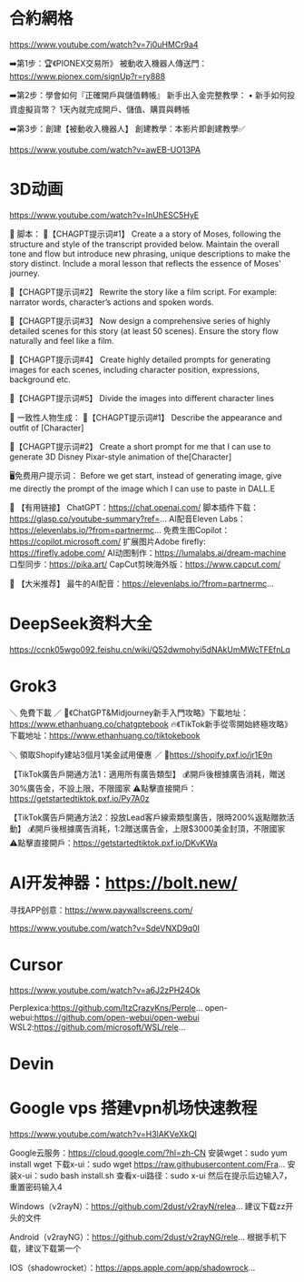 # 合約網格
https://www.youtube.com/watch?v=7j0uHMCr9a4


➡️第1步：🏆《PIONEX交易所》
被動收入機器人傳送門：https://www.pionex.com/signUp?r=ry888

➡️第2步：學會如何『正確開戶與儲值轉帳』
新手出入金完整教學：   • 新手如何投資虛擬貨幣？ 1天內就完成開戶、儲值、購買與轉帳  

➡️第3步：創建【被動收入機器人】
創建教學：本影片即創建教學✅

https://www.youtube.com/watch?v=awEB-UO13PA


# 3D动画
https://www.youtube.com/watch?v=InUhESC5HyE


📝 脚本：
🤖【CHAGPT提示词#1】
Create a a story of Moses, following the structure and style of the transcript provided below. Maintain the overall tone and flow but introduce new phrasing, unique descriptions to make the story distinct.  Include a moral lesson that reflects the essence of Moses' journey.

🤖【CHAGPT提示词#2】
Rewrite the story like a film script. For example: narrator words, character’s actions and spoken words.

🤖【CHAGPT提示词#3】
Now design a comprehensive series of highly detailed scenes for this story (at least 50 scenes). Ensure the story flow naturally and feel like a film.

🤖【CHAGPT提示词#4】
Create highly detailed prompts for generating images for each scenes, 
including character position, expressions, background etc. 

🤖【CHAGPT提示词#5】
Divide the images into different character lines

 
🎨 一致性人物生成：
🤖【CHAGPT提示词#1】
Describe the appearance and outfit of [Character]

🤖【CHAGPT提示词#2】
Create a short prompt for me that I can use to generate 3D Disney Pixar-style animation of the[Character]

🖥️免费用户提示词：
Before we get start, instead of generating image, give me directly the prompt of the image which I can use to paste in DALL.E


🔗 【有用链接】
ChatGPT：https://chat.openai.com/
脚本插件下载：https://glasp.co/youtube-summary?ref=...
AI配音Eleven Labs：https://elevenlabs.io/?from=partnermc...
免费生图Copilot：https://copilot.microsoft.com/
扩展图片Adobe firefly: https://firefly.adobe.com/
AI动图制作：https://lumalabs.ai/dream-machine
口型同步：https://pika.art/
CapCut剪映海外版：https://www.capcut.com/

🔗 【大米推荐】
最牛的AI配音：https://elevenlabs.io/?from=partnermc...


# DeepSeek资料大全
https://ccnk05wgo092.feishu.cn/wiki/Q52dwmohyi5dNAkUmMWcTFEfnLq


# Grok3
＼ 免費下載 ／
📖《ChatGPT&Midjourney新手入門攻略》下載地址：https://www.ethanhuang.co/chatgptebook
🔥《TikTok新手從零開始終極攻略》下載地址：https://www.ethanhuang.co/tiktokebook

＼ 領取Shopify建站3個月1美金試用優惠 ／
🎁https://shopify.pxf.io/jr1E9n

【TikTok廣告戶開通方法1：適用所有廣告類型】
💰開戶後根據廣告消耗，贈送30%廣告金，不設上限，不限國家
⚠️點擊直接開戶：https://getstartedtiktok.pxf.io/Py7A0z

【TikTok廣告戶開通方法2：投放Lead客戶線索類型廣告，限時200%返點贈款活動】
💰開戶後根據廣告消耗，1:2贈送廣告金，上限$3000美金封頂，不限國家
⚠️點擊直接開戶：https://getstartedtiktok.pxf.io/DKvKWa

# AI开发神器：https://bolt.new/
寻找APP创意：https://www.paywallscreens.com/

https://www.youtube.com/watch?v=SdeVNXD9q0I


# Cursor
https://www.youtube.com/watch?v=a6J2zPH24Ok

Perplexica:https://github.com/ItzCrazyKns/Perple...
open-webui:https://github.com/open-webui/open-webui
WSL2:https://github.com/microsoft/WSL/rele...

# Devin 

# Google vps 搭建vpn机场快速教程
https://www.youtube.com/watch?v=H3lAKVeXkQI

Google云服务：https://cloud.google.com/?hl=zh-CN
安装wget：sudo yum install wget
下载x-ui：sudo wget https://raw.githubusercontent.com/Fra...
安装x-ui：sudo bash install.sh
查看x-ui路径：sudo x-ui 然后在提示后边输入7，重置密码输入4

Windows（v2rayN）：https://github.com/2dust/v2rayN/relea... 
建议下载zz开头的文件

Android（v2rayNG）：https://github.com/2dust/v2rayNG/rele...
根据手机下载，建议下载第一个

IOS（shadowrocket）：https://apps.apple.com/app/shadowrock...

